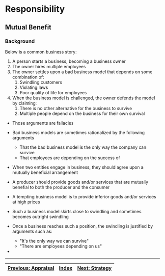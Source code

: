 # Responsibility

## Mutual Benefit

### Background

Below is a common business story:

1. A person starts a business, becoming a business owner
2. The owner hires multiple employees
3. The owner settles upon a bad business model that depends on some combination of:
   1. Swindling customers
   2. Violating laws
   3. Poor quality of life for employees
4. When the business model is challenged, the owner defends the model by claiming:
   1. There is no other alternative for the business to survive
   2. Multiple people depend on the business for their own survival

* Those arguments are fallacies



* Bad business models are sometimes rationalized by the following arguments
  * That the bad business model is the only way the company can survive
  * That employees are depending on the success of 
* When two entities engage in business, they should agree upon a mutually beneficial arrangement
* A producer should provide goods and/or services that are mutually benefial to both the producer and the consumer
* A tempting business model is to provide inferior goods and/or services at high prices
* Such a business model skirts close to swindling and sometimes becomes outright swindling
* Once a business reaches such a position, the swindling is justified by arguments such as:
  * "It's the only way we can survive"
  * "There are employees depending on us"
* 

---

| [Previous: Appraisal](./appraisal.md) | [Index](./tech-company-business-strategy.md) | [Next: Strategy](./strategy) |
| :-----------------------------------: | :------------------------------------------: | :--------------------------: |